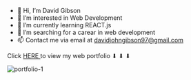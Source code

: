 - 👋 Hi, I’m David Gibson
- 👀 I’m interested in Web Development
- 🌱 I’m currently learning REACT.js
- 💞️ I’m searching for a carear in web development
- 📫 Contact me via email at davidjohngibson97@gmail.com

<!---
David01226/David01226 is a ✨ special ✨ repository because its `README.md` (this file) appears on your GitHub profile.
You can click the Preview link to take a look at your changes.
--->

Click <a href="https://davidgibsonprojects.co.uk/">HERE <a/>to view my web portfolio ⬇ ⬇ ⬇

![portfolio-1](https://user-images.githubusercontent.com/90648825/200381442-2c645218-1205-47cb-8991-f58764c12ec3.PNG)
